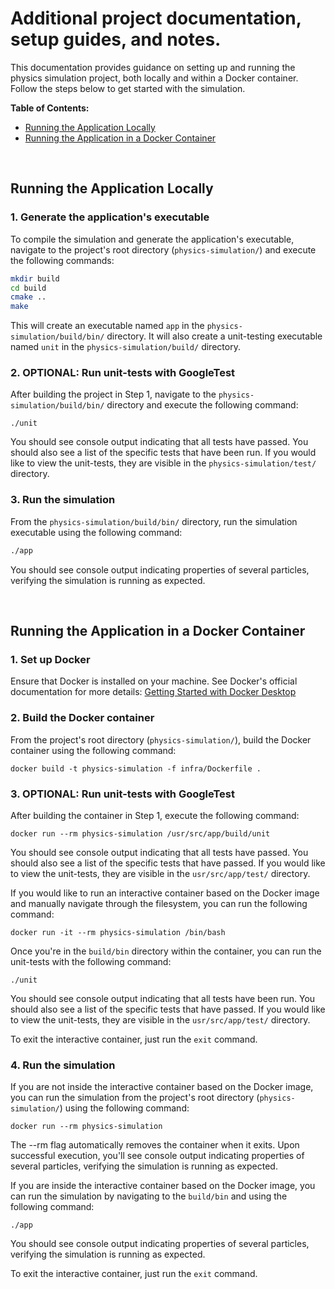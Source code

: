 # Additional project documentation, setup guides, and notes.

This documentation provides guidance on setting up and running the physics simulation project, both locally and within a Docker container. Follow the steps below to get started with the simulation.
<br>

**Table of Contents:**<br>
- [Running the Application Locally](#running-the-application-locally)
- [Running the Application in a Docker Container](#running-the-application-in-a-docker-container)

<br>

## Running the Application Locally

### 1. Generate the application's executable

To compile the simulation and generate the application's executable, navigate to the project's root directory (`physics-simulation/`) and execute the following commands:
```bash
mkdir build
cd build
cmake ..
make
```
This will create an executable named `app` in the `physics-simulation/build/bin/` directory. It will also create a unit-testing executable named `unit` in the `physics-simulation/build/` directory.

### 2. OPTIONAL: Run unit-tests with GoogleTest

After building the project in Step 1, navigate to the `physics-simulation/build/bin/` directory and execute the following command:
```
./unit
```
You should see console output indicating that all tests have passed. You should also see a list of the specific tests that have been run. If you would like to view the unit-tests, they are visible in the `physics-simulation/test/` directory.

### 3. Run the simulation

From the `physics-simulation/build/bin/` directory, run the simulation executable using the following command:
```bash
./app
```
You should see console output indicating properties of several particles, verifying the simulation is running as expected.

<br>

## Running the Application in a Docker Container

### 1. Set up Docker
Ensure that Docker is installed on your machine. See Docker's official documentation for more details: [Getting Started with Docker Desktop](https://www.docker.com/blog/getting-started-with-docker-desktop/)

### 2. Build the Docker container
From the project's root directory (`physics-simulation/`), build the Docker container using the following command:
```
docker build -t physics-simulation -f infra/Dockerfile .
```

### 3. OPTIONAL: Run unit-tests with GoogleTest
After building the container in Step 1, execute the following command:
```
docker run --rm physics-simulation /usr/src/app/build/unit
```
You should see console output indicating that all tests have passed. You should also see a list of the specific tests that have passed. If you would like to view the unit-tests, they are visible in the `usr/src/app/test/` directory.
<br>

If you would like to run an interactive container based on the Docker image and manually navigate through the filesystem, you can run the following command:
```
docker run -it --rm physics-simulation /bin/bash
```
Once you're in the `build/bin` directory within the container, you can run the unit-tests with the following command:
```
./unit
```
You should see console output indicating that all tests have been run. You should also see a list of the specific tests that have passed. If you would like to view the unit-tests, they are visible in the `usr/src/app/test/` directory.
<br>

To exit the interactive container, just run the `exit` command.

### 4. Run the simulation
If you are not inside the interactive container based on the Docker image, you can run the simulation from the project's root directory (`physics-simulation/`) using the following command:
```
docker run --rm physics-simulation
```
The --rm flag automatically removes the container when it exits. Upon successful execution, you'll see console output indicating properties of several particles, verifying the simulation is running as expected.
<br>

If you are inside the interactive container based on the Docker image, you can run the simulation by navigating to the  `build/bin` and using the following command:
```
./app
```
You should see console output indicating properties of several particles, verifying the simulation is running as expected.
<br>

To exit the interactive container, just run the `exit` command.